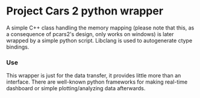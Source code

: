 # Project Cars 2 python wrapper
A simple C++ class handling the memory mapping (please note that this, as a consequence of pcars2's design, only works on windows) is later wrapped by a simple python script. Libclang is used to autogenerate ctype bindings.

### Use
This wrapper is just for the data transfer, it provides little more than an interface. There are well-known python frameworks for making real-time dashboard or simple plotting/analyzing data afterwards.